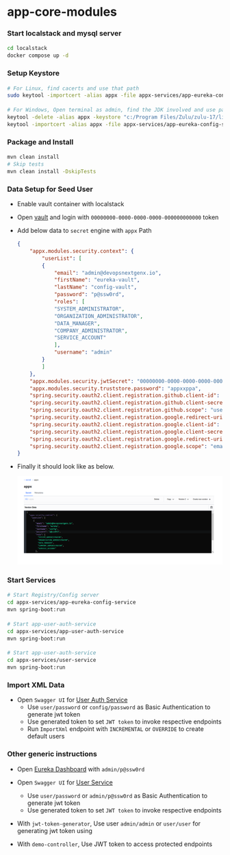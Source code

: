 # app-core-modules

### Start localstack and mysql server

```bash
cd localstack
docker compose up -d
```

### Setup Keystore

```bash
# For Linux, find cacerts and use that path
sudo keytool -importcert -alias appx -file appx-services/app-eureka-config-service/src/main/resources/appx.crt -keystore /etc/ssl/certs/java/cacerts -storepass changeit

# For Windows, Open terminal as admin, find the JDK involved and use path accordingly
keytool -delete -alias appx -keystore "c:/Program Files/Zulu/zulu-17/lib/security/cacerts" -storepass changeit
keytool -importcert -alias appx -file appx-services/app-eureka-config-service/src/main/resources/appx.crt -keystore "c:/Program Files/Zulu/zulu-17/lib/security/cacerts" -storepass changeit
```
### Package and Install

```bash
mvn clean install
# Skip tests
mvn clean install -DskipTests
```

### Data Setup for Seed User

- Enable vault container with localstack
- Open [vault](http://localhost:8200/) and login with `00000000-0000-0000-0000-000000000000` token
- Add below data to `secret` engine with `appx` Path
    ```json
    {
        "appx.modules.security.context": {
            "userList": [
            {
                "email": "admin@devopsnextgenx.io",
                "firstName": "eureka-vault",
                "lastName": "config-vault",
                "password": "p@ssw0rd",
                "roles": [
                "SYSTEM_ADMINISTRATOR",
                "ORGANIZATION_ADMINISTRATOR",
                "DATA_MANAGER",
                "COMPANY_ADMINISTRATOR",
                "SERVICE_ACCOUNT"
                ],
                "username": "admin"
            }
            ]
        },
        "appx.modules.security.jwtSecret": "00000000-0000-0000-0000-000000000000",
        "appx.modules.security.truststore.password": "appxxppa",
        "spring.security.oauth2.client.registration.github.client-id": "<client-id>",
        "spring.security.oauth2.client.registration.github.client-secret": "<client-secret>",
        "spring.security.oauth2.client.registration.github.scope": "user:email,read:user",
        "spring.security.oauth2.client.registration.google.redirect-uri": "https://react.appx.localtest.me:5000/login/oauth2/code/github",
        "spring.security.oauth2.client.registration.google.client-id": "<client-id>",
        "spring.security.oauth2.client.registration.google.client-secret": "<client-id>",
        "spring.security.oauth2.client.registration.google.redirect-uri": "https://react.appx.localtest.me:5000/login/oauth2/code/google",
        "spring.security.oauth2.client.registration.google.scope": "email,profile"
    }
    ```
- Finally it should look like as below.

    ![vault-appx](./snaps/vault-appx.png)

### Start Services

```bash
# Start Registry/Config server
cd appx-services/app-eureka-config-service
mvn spring-boot:run

# Start app-user-auth-service
cd appx-services/app-user-auth-service
mvn spring-boot:run

# Start app-user-auth-service
cd appx-services/user-service
mvn spring-boot:run
```

### Import XML Data
- Open `Swagger UI` for [User Auth Service](https://user-auth-service.appx.localtest.me:2001/swagger-ui/index.html)
    - Use `user/password` or `config/password` as Basic Authentication to generate jwt token
    - Use generated token to set `JWT token` to invoke respective endpoints
    - Run `ImportXml` endpoint with `INCREMENTAL` or `OVERRIDE` to create default users

### Other generic instructions

- Open [Eureka Dashboard](https://eureka-config-service.appx.localtest.me:8761/) with `admin/p@ssw0rd`
- Open `Swagger UI` for [User Service](https://user-service.appx.localtest.me:8080/swagger-ui/index.html)
    - Use `user/password` or `admin/p@ssw0rd` as Basic Authentication to generate jwt token
    - Use generated token to set `JWT token` to invoke respective endpoints

- With `jwt-token-generator`, Use user `admin/admin` or `user/user` for generating jwt token using 
- With `demo-controller`, Use JWT token to access protected endpoints